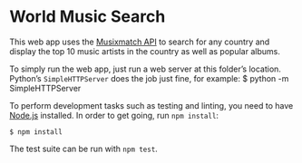 # World Music Search

This web app uses the [Musixmatch API](https://api.giphy.com) to search for any country and display the top 10 music artists in the country as well as popular albums.

To simply run the web app, just run a web server at this folder’s location. Python’s `SimpleHTTPServer` does the job just fine, for example:
    $ python -m SimpleHTTPServer

To perform development tasks such as testing and linting, you need to have [Node.js](https://nodejs.org) installed. In order to get going, run `npm install`:

    $ npm install

The test suite can be run with `npm test`.
